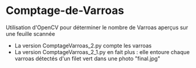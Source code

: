 # Comptage-de-Varroas
Utilisation d'OpenCV pour déterminer le nombre de Varroas aperçus sur une feuille scannée

- La version ComptageVarroas_2.py compte les varroas
- La version ComptageVarroas_2_1.py en fait plus : elle entoure chaque varroas détectés d'un filet vert dans une photo "final.jpg"
